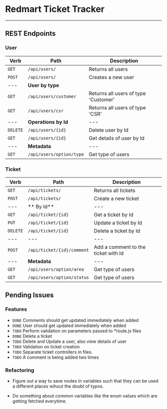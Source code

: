 # Redmart Ticket Tracker
---

## REST Endpoints

### User

|Verb	| Path			| Description|
|-------|-----------------------|---|
|`GET`  |`/api/users/`		|Returns all users|
|`POST`	|`/api/users/`		|Creates a new user|
|---	|**User by type**	|
|`GET` 	|`/api/users/customer` 	|Returns all users of type 'Customer'|
|`GET` 	|`/api/users/csr`	|Returns all users of type 'CSR'|
|---	|**Operations by Id**|---|
|`DELETE`|`/api/users/{id}`	|Delete user by Id
|`GET` 	|`/api/users/{id}`	|Get details of user by Id
|---	|**Metadata**|---|
|`GET`	|`/api/users/option/type`	|Get type of users|

### Ticket
|Verb	| Path			| Description|
|-------|-----------------------|------------|
|`GET` 	|`/api/tickets/`	| Returns all tickets
|`POST`	|`/api/tickets/`	| Create a new ticket
|---	| ** By Id**		|---|
|`GET` 	|`/api/ticket/{id}`	| Get a ticket by Id
|`PUT` 	|`/api/ticket/{id}`	| Update a ticket by Id
|`DELETE`|`/api/ticket/{id}`	| Delete a ticket by Id
|---	|---			|---
|`POST` |`/api/ticket/{id}/comment`|Add a comment to the ticket with Id 
|---	|**Metadata**		|---
|`GET` 	|`/api/users/option/area`|Get type of users
|`GET` 	|`/api/users/option/status`|Get type of users


## Pending Issues

### Features
 - `DONE` Comments should get updated immediately when added
 - `DONE` User should get updated immediately when added
 - `TODO` Perform validation on parameters passed to *route.js files
 - `DONE` Delete a ticket
 - `TODO` Delete and Update a user, also view details of user
 - `TODO` Validation on ticket creation
 - `TODO` Separate ticket controllers in files.
 - `TODO` A comment is being added two times

### Refactoring
 - Figure out a way to save routes in variables such that they can be used a different places wihout the doubt of typos.

 - Do something about common variables like the enum values which are getting fetched everytime.
